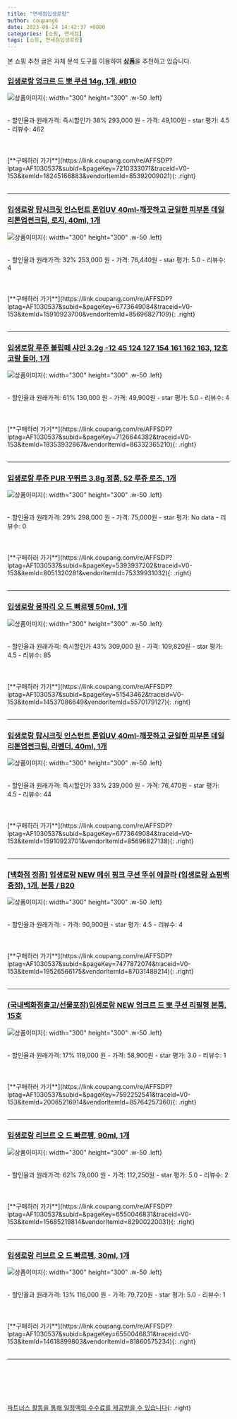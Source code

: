 ```yaml
---
title: "면세점입생로랑"
author: coupang6
date: 2023-06-24 14:42:37 +0800
categories: [쇼핑, 면세점]
tags: [쇼핑, 면세점입생로랑]
---
```


본 쇼핑 추천 글은 자체 분석 도구를 이용하여 [**상품**](https://link.coupang.com/a/bao1ui)을 추천하고 있습니다.

### [입생로랑 엉크르 드 뽀 쿠션 14g, 1개, #B10](https://link.coupang.com/re/AFFSDP?lptag=AF1030537&subid=&pageKey=7210333071&traceid=V0-153&itemId=18245166883&vendorItemId=85392009021)

![상품이미지](https://thumbnail7.coupangcdn.com/thumbnails/remote/230x230ex/image/vendor_inventory/7dc4/4bb8bdfc4dce8e4440dbeb04ccc22a7d3a7f4f566b1fd35159db558e0235.jpg){: width="300" height="300" .w-50 .left}


<br>
- 할인율과 원래가격: 즉시할인가 38%  293,000   원
- 가격: 49,100원
- star 평가: 4.5
- 리뷰수: 462
<br>
<br>
<br>
<br>
[**구매하러 가기**](https://link.coupang.com/re/AFFSDP?lptag=AF1030537&subid=&pageKey=7210333071&traceid=V0-153&itemId=18245166883&vendorItemId=85392009021){: .right}
<br>
<br>

---

### [입생로랑 탑시크릿 인스턴트 톤업UV 40ml-깨끗하고 균일한 피부톤 데일리톤업썬크림, 로지, 40ml, 1개](https://link.coupang.com/re/AFFSDP?lptag=AF1030537&subid=&pageKey=6773649084&traceid=V0-153&itemId=15910923700&vendorItemId=85696827109)

![상품이미지](https://thumbnail7.coupangcdn.com/thumbnails/remote/230x230ex/image/vendor_inventory/465b/4d7e0125a063b4966dfe3689c4c6e1e0bc4d03fe357b921b4ac476f3cee4.PNG){: width="300" height="300" .w-50 .left}


<br>
- 할인율과 원래가격: 32%  253,000   원
- 가격: 76,440원
- star 평가: 5.0
- 리뷰수: 4
<br>
<br>
<br>
<br>
[**구매하러 가기**](https://link.coupang.com/re/AFFSDP?lptag=AF1030537&subid=&pageKey=6773649084&traceid=V0-153&itemId=15910923700&vendorItemId=85696827109){: .right}
<br>
<br>

---

### [입생로랑 루쥬 볼립떼 샤인 3.2g -12 45 124 127 154 161 162 163, 12호 코랄  돌머, 1개](https://link.coupang.com/re/AFFSDP?lptag=AF1030537&subid=&pageKey=7126644382&traceid=V0-153&itemId=18353932867&vendorItemId=86332365210)

![상품이미지](https://thumbnail8.coupangcdn.com/thumbnails/remote/230x230ex/image/vendor_inventory/474a/18e9588dc993b22cb11e60eb37bec7d403561d72d540c975113cb69b8843.jpg){: width="300" height="300" .w-50 .left}


<br>
- 할인율과 원래가격: 61%  130,000   원
- 가격: 49,900원
- star 평가: 5.0
- 리뷰수: 4
<br>
<br>
<br>
<br>
[**구매하러 가기**](https://link.coupang.com/re/AFFSDP?lptag=AF1030537&subid=&pageKey=7126644382&traceid=V0-153&itemId=18353932867&vendorItemId=86332365210){: .right}
<br>
<br>

---

### [입생로랑 루쥬 PUR 꾸뛰르 3.8g 정품, 52 루쥬 로즈, 1개](https://link.coupang.com/re/AFFSDP?lptag=AF1030537&subid=&pageKey=5393937202&traceid=V0-153&itemId=8051320281&vendorItemId=75339931032)

![상품이미지](https://thumbnail9.coupangcdn.com/thumbnails/remote/230x230ex/image/vendor_inventory/6318/3e4719205a5e3d528d8cfd3b4ac6795be0f10e0990f55220995f1d0ff1fe.jpg){: width="300" height="300" .w-50 .left}


<br>
- 할인율과 원래가격: 29%  298,000   원
- 가격: 75,000원
- star 평가: No data
- 리뷰수: 0
<br>
<br>
<br>
<br>
[**구매하러 가기**](https://link.coupang.com/re/AFFSDP?lptag=AF1030537&subid=&pageKey=5393937202&traceid=V0-153&itemId=8051320281&vendorItemId=75339931032){: .right}
<br>
<br>

---

### [입생로랑 몽파리 오 드 빠르펭 50ml, 1개](https://link.coupang.com/re/AFFSDP?lptag=AF1030537&subid=&pageKey=51543462&traceid=V0-153&itemId=14537086649&vendorItemId=5570179127)

![상품이미지](https://thumbnail10.coupangcdn.com/thumbnails/remote/230x230ex/image/vendor_inventory/6e6e/99ecb04981942d0114ef8f4407c339be3e621d4f9258e49fbc624e0ab4f4.jpg){: width="300" height="300" .w-50 .left}


<br>
- 할인율과 원래가격: 즉시할인가 43%  309,000   원
- 가격: 109,820원
- star 평가: 4.5
- 리뷰수: 85
<br>
<br>
<br>
<br>
[**구매하러 가기**](https://link.coupang.com/re/AFFSDP?lptag=AF1030537&subid=&pageKey=51543462&traceid=V0-153&itemId=14537086649&vendorItemId=5570179127){: .right}
<br>
<br>

---

### [입생로랑 탑시크릿 인스턴트 톤업UV 40ml-깨끗하고 균일한 피부톤 데일리톤업썬크림, 라벤더, 40ml, 1개](https://link.coupang.com/re/AFFSDP?lptag=AF1030537&subid=&pageKey=6773649084&traceid=V0-153&itemId=15910923701&vendorItemId=85696827138)

![상품이미지](https://thumbnail7.coupangcdn.com/thumbnails/remote/230x230ex/image/vendor_inventory/465b/4d7e0125a063b4966dfe3689c4c6e1e0bc4d03fe357b921b4ac476f3cee4.PNG){: width="300" height="300" .w-50 .left}


<br>
- 할인율과 원래가격: 즉시할인가 33%  239,000   원
- 가격: 76,470원
- star 평가: 4.5
- 리뷰수: 44
<br>
<br>
<br>
<br>
[**구매하러 가기**](https://link.coupang.com/re/AFFSDP?lptag=AF1030537&subid=&pageKey=6773649084&traceid=V0-153&itemId=15910923701&vendorItemId=85696827138){: .right}
<br>
<br>

---

### [[백화점 정품] 입생로랑 NEW 메쉬 핑크 쿠션 뚜쉬 에끌라 (입생로랑 쇼핑백 증정), 1개, 본품 / B20](https://link.coupang.com/re/AFFSDP?lptag=AF1030537&subid=&pageKey=7477872074&traceid=V0-153&itemId=19526566175&vendorItemId=87031488214)

![상품이미지](https://thumbnail6.coupangcdn.com/thumbnails/remote/230x230ex/image/vendor_inventory/850d/67fc4375199a93fe6bbd5dc3ce8e8d4d7ac0e3b1a1cb3f7d14aba37b6628.jpg){: width="300" height="300" .w-50 .left}


<br>
- 할인율과 원래가격: 
- 가격: 90,900원
- star 평가: 4.5
- 리뷰수: 4
<br>
<br>
<br>
<br>
[**구매하러 가기**](https://link.coupang.com/re/AFFSDP?lptag=AF1030537&subid=&pageKey=7477872074&traceid=V0-153&itemId=19526566175&vendorItemId=87031488214){: .right}
<br>
<br>

---

### [(국내백화점출고/선물포장)입생로랑 NEW 엉크르 드 뽀 쿠션 리필형 본품, 15호](https://link.coupang.com/re/AFFSDP?lptag=AF1030537&subid=&pageKey=7592252541&traceid=V0-153&itemId=20065216914&vendorItemId=85764257360)

![상품이미지](https://thumbnail7.coupangcdn.com/thumbnails/remote/230x230ex/image/vendor_inventory/65a6/b75e23ab6042c368687ab85b4916d39d80ec781699e0af97f71a973ed6dc.jpg){: width="300" height="300" .w-50 .left}


<br>
- 할인율과 원래가격: 17%  119,000   원
- 가격: 58,900원
- star 평가: 3.0
- 리뷰수: 1
<br>
<br>
<br>
<br>
[**구매하러 가기**](https://link.coupang.com/re/AFFSDP?lptag=AF1030537&subid=&pageKey=7592252541&traceid=V0-153&itemId=20065216914&vendorItemId=85764257360){: .right}
<br>
<br>

---

### [입생로랑 리브르 오 드 빠르펭, 90ml, 1개](https://link.coupang.com/re/AFFSDP?lptag=AF1030537&subid=&pageKey=6550046831&traceid=V0-153&itemId=15685219814&vendorItemId=82900220031)

![상품이미지](https://thumbnail9.coupangcdn.com/thumbnails/remote/230x230ex/image/vendor_inventory/3c43/18299b828d165360d2070eda2273e8ab68126d1c1dafd4b3409a842618a6.jpg){: width="300" height="300" .w-50 .left}


<br>
- 할인율과 원래가격: 62%  79,000   원
- 가격: 112,250원
- star 평가: 5.0
- 리뷰수: 2
<br>
<br>
<br>
<br>
[**구매하러 가기**](https://link.coupang.com/re/AFFSDP?lptag=AF1030537&subid=&pageKey=6550046831&traceid=V0-153&itemId=15685219814&vendorItemId=82900220031){: .right}
<br>
<br>

---

### [입생로랑 리브르 오 드 빠르펭, 30ml, 1개](https://link.coupang.com/re/AFFSDP?lptag=AF1030537&subid=&pageKey=6550046831&traceid=V0-153&itemId=14618899803&vendorItemId=81860575234)

![상품이미지](https://thumbnail8.coupangcdn.com/thumbnails/remote/230x230ex/image/vendor_inventory/a9d7/015b8296d7b447d1705bc578bec346c16180a489eeece880ff7974b8d1ba.png){: width="300" height="300" .w-50 .left}


<br>
- 할인율과 원래가격: 13%  116,000   원
- 가격: 79,720원
- star 평가: 5.0
- 리뷰수: 1
<br>
<br>
<br>
<br>
[**구매하러 가기**](https://link.coupang.com/re/AFFSDP?lptag=AF1030537&subid=&pageKey=6550046831&traceid=V0-153&itemId=14618899803&vendorItemId=81860575234){: .right}
<br>
<br>

---
<br><br><br><br><br> [파트너스 활동을 통해 일정액의 수수료를 제공받을 수 있습니다](https://link.coupang.com/a/bao1ui){: .right}